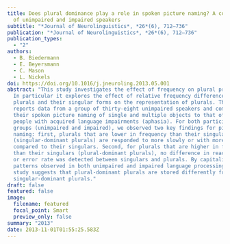```yaml
---
title: Does plural dominance play a role in spoken picture naming? A comparison
  of unimpaired and impaired speakers
subtitle: "*Journal of Neurolinguistics*, *26*(6), 712–736"
publication: "*Journal of Neurolinguistics*, *26*(6), 712–736"
publication_types:
  - "2"
authors:
  - B. Biedermann
  - E. Beyersmann
  - C. Mason
  - L. Nickels
doi: https://doi.org/10.1016/j.jneuroling.2013.05.001
abstract: "This study investigates the effect of frequency on plural processing.
  In particular it explores the effect of relative frequency differences between
  plurals and their singular forms on the representation of plurals. This paper
  reports data from a group of thirty-eight unimpaired speakers and compares
  their spoken picture naming of single and multiple objects to that of two
  people with acquired language impairments (aphasia). For both participant
  groups (unimpaired and impaired), we observed two key findings for picture
  naming: first, plurals that are lower in frequency than their singulars
  (singular-dominant plurals) are responded to more slowly or with more errors
  compared to their singulars. Second, for plurals that are higher in frequency
  than their singulars (plural-dominant plurals), no difference in reaction time
  or error rate was detected between singulars and plurals. By capitalising on
  patterns observed in both unimpaired and impaired language processing, this
  study suggests that plural-dominant plurals are stored differently from
  singular-dominant plurals."
draft: false
featured: false
image:
  filename: featured
  focal_point: Smart
  preview_only: false
summary: "2013"
date: 2013-11-01T01:55:25.583Z
---
```

